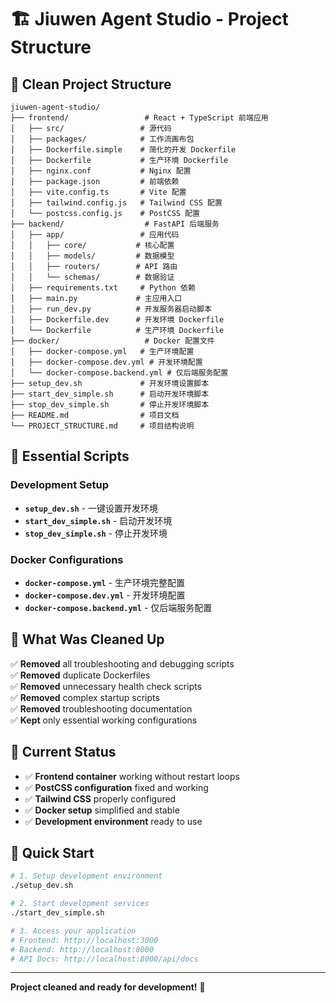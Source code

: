 # 🏗️ **Jiuwen Agent Studio - Project Structure**

## 📁 **Clean Project Structure**

```
jiuwen-agent-studio/
├── frontend/                 # React + TypeScript 前端应用
│   ├── src/                 # 源代码
│   ├── packages/            # 工作流画布包
│   ├── Dockerfile.simple    # 简化的开发 Dockerfile
│   ├── Dockerfile           # 生产环境 Dockerfile
│   ├── nginx.conf           # Nginx 配置
│   ├── package.json         # 前端依赖
│   ├── vite.config.ts       # Vite 配置
│   ├── tailwind.config.js   # Tailwind CSS 配置
│   └── postcss.config.js    # PostCSS 配置
├── backend/                  # FastAPI 后端服务
│   ├── app/                 # 应用代码
│   │   ├── core/           # 核心配置
│   │   ├── models/         # 数据模型
│   │   ├── routers/        # API 路由
│   │   └── schemas/        # 数据验证
│   ├── requirements.txt     # Python 依赖
│   ├── main.py             # 主应用入口
│   ├── run_dev.py          # 开发服务器启动脚本
│   ├── Dockerfile.dev      # 开发环境 Dockerfile
│   └── Dockerfile          # 生产环境 Dockerfile
├── docker/                   # Docker 配置文件
│   ├── docker-compose.yml   # 生产环境配置
│   ├── docker-compose.dev.yml # 开发环境配置
│   └── docker-compose.backend.yml # 仅后端服务配置
├── setup_dev.sh             # 开发环境设置脚本
├── start_dev_simple.sh      # 启动开发环境脚本
├── stop_dev_simple.sh       # 停止开发环境脚本
├── README.md                # 项目文档
└── PROJECT_STRUCTURE.md     # 项目结构说明
```

## 🚀 **Essential Scripts**

### **Development Setup**
- **`setup_dev.sh`** - 一键设置开发环境
- **`start_dev_simple.sh`** - 启动开发环境
- **`stop_dev_simple.sh`** - 停止开发环境

### **Docker Configurations**
- **`docker-compose.yml`** - 生产环境完整配置
- **`docker-compose.dev.yml`** - 开发环境配置
- **`docker-compose.backend.yml`** - 仅后端服务配置

## 🎯 **What Was Cleaned Up**

✅ **Removed** all troubleshooting and debugging scripts  
✅ **Removed** duplicate Dockerfiles  
✅ **Removed** unnecessary health check scripts  
✅ **Removed** complex startup scripts  
✅ **Removed** troubleshooting documentation  
✅ **Kept** only essential working configurations  

## 🌟 **Current Status**

- ✅ **Frontend container** working without restart loops
- ✅ **PostCSS configuration** fixed and working
- ✅ **Tailwind CSS** properly configured
- ✅ **Docker setup** simplified and stable
- ✅ **Development environment** ready to use

## 🚀 **Quick Start**

```bash
# 1. Setup development environment
./setup_dev.sh

# 2. Start development services
./start_dev_simple.sh

# 3. Access your application
# Frontend: http://localhost:3000
# Backend: http://localhost:8000
# API Docs: http://localhost:8000/api/docs
```

---

**Project cleaned and ready for development!** 🎉